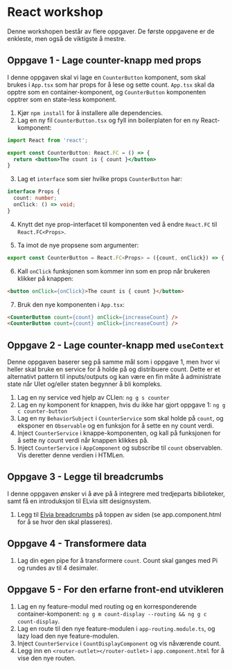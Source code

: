 # React workshop

Denne workshopen består av flere oppgaver. De første oppgavene er de enkleste, men også de viktigste å mestre.

## Oppgave 1 - Lage counter-knapp med props

I denne oppgaven skal vi lage en `CounterButton` komponent, som skal brukes i `App.tsx` som har props for å lese og sette count. `App.tsx` skal da opptre som en container-komponent, og `CounterButton` komponenten opptrer som en state-less komponent.

1. Kjør `npm install` for å installere alle dependencies.
2. Lag en ny fil `CounterButton.tsx` og fyll inn boilerplaten for en ny React-komponent:
``` jsx
import React from 'react';

export const CounterButton: React.FC = () => {
  return <button>The count is { count }</button>
}
```

3. Lag et `interface` som sier hvilke props `CounterButton` har:
``` ts
interface Props {
  count: number;
  onClick: () => void;
}
```

4. Knytt det nye prop-interfacet til komponenten ved å endre `React.FC` til `React.FC<Props>`.

5. Ta imot de nye propsene som argumenter:
``` jsx
export const CounterButton = React.FC<Props> = ({count, onClick}) => {
```

6. Kall `onClick` funksjonen som kommer inn som en prop når brukeren klikker på knappen:
``` html
<button onClick={onClick}>The count is { count }</button>
```

7. Bruk den nye komponenten i `App.tsx`:
``` html
<CounterButton count={count} onClick={increaseCount} />
<CounterButton count={count} onClick={increaseCount} />
```

## Oppgave 2 - Lage counter-knapp med `useContext`

Denne oppgaven baserer seg på samme mål som i oppgave 1, men hvor vi heller skal bruke en service for å holde på og distribuere count. Dette er et alternativt pattern til inputs/outputs og kan være en fin måte å administrate state når UIet og/eller staten begynner å bli kompleks.

1. Lag en ny service ved hjelp av CLIen: `ng g s counter`
2. Lag en ny komponent for knappen, hvis du ikke har gjort oppgave 1: `ng g c counter-button`
3. Lag en ny `BehaviorSubject` i `CounterService` som skal holde på `count`, og eksponer en `Observable` og en funksjon for å sette en ny count verdi.
4. Inject `CounterService` i knappe-komponenten, og kall på funksjonen for å sette ny count verdi når knappen klikkes på.
5. Inject `CounterService` i `AppComponent` og subscribe til `count` observablen. Vis deretter denne verdien i HTMLen.

## Oppgave 3 - Legge til breadcrumbs

I denne oppgaven ønsker vi å øve på å integrere med tredjeparts biblioteker, samt få en introduksjon til ELvia sitt designsystem.

1. Legg til [Elvia breadcrumbs](https://design.elvia.io/components/breadcrumb) på toppen av siden (se app.component.html for å se hvor den skal plasseres).

## Oppgave 4 - Transformere data

1. Lag din egen pipe for å transformere `count`. Count skal ganges med Pi og rundes av til 4 desimaler.

## Oppgave 5 - For den erfarne front-end utvikleren

1. Lag en ny feature-modul med routing og en korresponderende container-komponent: `ng g m count-display --routing && ng g c count-display`.
2. Lag en route til den nye feature-modulen i `app-routing.module.ts`, og lazy load den nye feature-modulen.
3. Inject `CounterService` i `CountDisplayComponent` og vis nåværende count.
4. Legg inn en `<router-outlet></router-outlet>` i `app.component.html` for å vise den nye routen.
